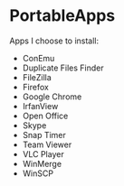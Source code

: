 PortableApps
============

Apps I choose to install:

- ConEmu
- Duplicate Files Finder
- FileZilla
- Firefox
- Google Chrome
- IrfanView
- Open Office
- Skype
- Snap Timer
- Team Viewer
- VLC Player
- WinMerge
- WinSCP